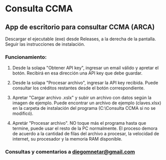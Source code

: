 # Consulta CCMA
## App de escritorio para consultar CCMA (ARCA)

Descargar el ejecutable (exe) desde Releases, a la derecha de la pantalla. Seguir las instrucciones de instalación.

### Funcionamiento:
1) Desde la solapa "Obtener API key", ingresar un email válido y apretar el botón. Recibirá en esa dirección una API key que debe guardar.

2) Desde la solapa "Procesar archivo", ingresar la API key recibida. Puede consultar los créditos restantes desde el botón correspondiente.

3) Apretar "Cargar archivo .xslx" y subir un archivo con datos según la imagen de ejemplo. Puede encontrar un archivo de ejemplo (claves.xlsx) en la carpeta de instalación del programa (C:\Consulta CCMA si no se modificó).

4) Apretár "Procesar archivo". NO toque más el programa hasta que termine, puede usar el resto de la PC normalmente. El proceso demora de acuerdo a la cantidad de filas del archivo a procesar, la velocidad de internet, su procesador y la memoria RAM disponible.

### Consultas y comentarios a diegomnetar@gmail.com
